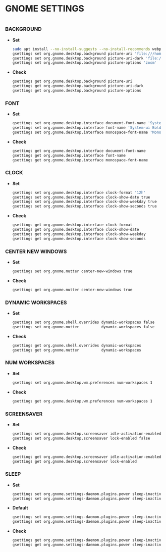# GNOME SETTINGS
#
#
### BACKGROUND
- **Set**
    ```sh
    sudo apt install --no-install-suggests --no-install-recommends webp-pixbuf-loader
    gsettings set org.gnome.desktop.background picture-uri 'file:///home/xxx/.local/share/backgrounds/bg.webp'
    gsettings set org.gnome.desktop.background picture-uri-dark 'file:///home/xxx/.local/share/backgrounds/bg.webp'
    gsettings set org.gnome.desktop.background picture-options 'zoom'
    ```
- **Check**
    ```sh
    gsettings get org.gnome.desktop.background picture-uri
    gsettings get org.gnome.desktop.background picture-uri-dark
    gsettings get org.gnome.desktop.background picture-options
    ```
### FONT
- **Set**
    ```sh
    gsettings set org.gnome.desktop.interface document-font-name 'System-ui 9'
    gsettings set org.gnome.desktop.interface font-name 'System-ui Bold 9'
    gsettings set org.gnome.desktop.interface monospace-font-name 'Monospace 8'
    ```
- **Check**
    ```sh
    gsettings get org.gnome.desktop.interface document-font-name
    gsettings get org.gnome.desktop.interface font-name
    gsettings get org.gnome.desktop.interface monospace-font-name
    ```
### CLOCK
- **Set**
    ```sh
    gsettings set org.gnome.desktop.interface clock-format '12h'
    gsettings set org.gnome.desktop.interface clock-show-date true
    gsettings set org.gnome.desktop.interface clock-show-weekday true
    gsettings set org.gnome.desktop.interface clock-show-seconds true
    ```
- **Check**
    ```sh
    gsettings get org.gnome.desktop.interface clock-format
    gsettings get org.gnome.desktop.interface clock-show-date
    gsettings get org.gnome.desktop.interface clock-show-weekday
    gsettings get org.gnome.desktop.interface clock-show-seconds
    ```
### CENTER NEW WINDOWS
- **Set**
    ```sh
    gsettings set org.gnome.mutter center-new-windows true
    ```
- **Check**
    ```sh
    gsettings get org.gnome.mutter center-new-windows true
    ```
### DYNAMIC WORKSPACES
- **Set**
    ```sh
    gsettings set org.gnome.shell.overrides dynamic-workspaces false
    gsettings set org.gnome.mutter          dynamic-workspaces false
    ```
- **Check**
    ```sh
    gsettings get org.gnome.shell.overrides dynamic-workspaces
    gsettings get org.gnome.mutter          dynamic-workspaces
    ```
### NUM WORKSPACES
- **Set**
    ```sh
    gsettings set org.gnome.desktop.wm.preferences num-workspaces 1
    ```
- **Check**
    ```sh
    gsettings get org.gnome.desktop.wm.preferences num-workspaces 1
    ```
### SCREENSAVER
- **Set**
    ```sh
    gsettings set org.gnome.desktop.screensaver idle-activation-enabled false
    gsettings set org.gnome.desktop.screensaver lock-enabled false
    ```
- **Check**
    ```sh
    gsettings get org.gnome.desktop.screensaver idle-activation-enabled
    gsettings get org.gnome.desktop.screensaver lock-enabled
    ```
### SLEEP
- **Set**
    ```sh
    gsettings set org.gnome.settings-daemon.plugins.power sleep-inactive-battery-type nothing
    gsettings set org.gnome.settings-daemon.plugins.power sleep-inactive-ac-type nothing
    ```
- **Default**
    ```sh
    gsettings set org.gnome.settings-daemon.plugins.power sleep-inactive-battery-type suspend
    gsettings set org.gnome.settings-daemon.plugins.power sleep-inactive-ac-type suspend
    ```
- **Check**
    ```sh
    gsettings get org.gnome.settings-daemon.plugins.power sleep-inactive-battery-type
    gsettings get org.gnome.settings-daemon.plugins.power sleep-inactive-ac-type
    ```